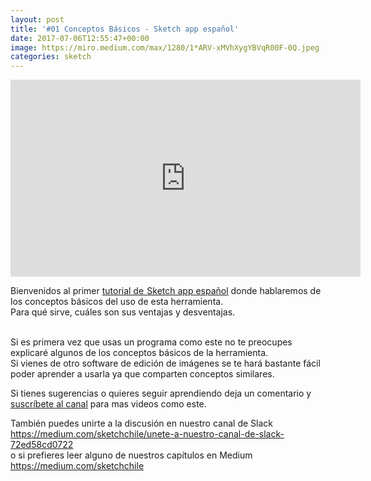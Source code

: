```yaml
---
layout: post
title: '#01 Conceptos Básicos - Sketch app español'
date: 2017-07-06T12:55:47+00:00
image: https://miro.medium.com/max/1280/1*ARV-xMVhXygYBVqR00F-0Q.jpeg
categories: sketch
---
```


<iframe width="560" height="315" src="https://www.youtube.com/embed/K3Lx8q7WY7k" title="YouTube video player" frameborder="0" allow="accelerometer; autoplay; clipboard-write; encrypted-media; gyroscope; picture-in-picture" allowfullscreen></iframe>

<p id="179a" class="graf graf--p graf-after--figure">
  Bienvenidos al primer <a href="http://www.arielcerda.com/category/sketch/">tutorial de  Sketch app español</a> donde hablaremos de los conceptos básicos del uso de esta herramienta.<br /> Para qué sirve, cuáles son sus ventajas y desventajas.<!--more-->

  <br /> Si es primera vez que usas un programa como este no te preocupes explicaré algunos de los conceptos básicos de la herramienta.<br /> Si vienes de otro software de edición de imágenes se te hará bastante fácil poder aprender a usarla ya que comparten conceptos similares.
</p>

<p id="d0af" class="graf graf--p graf-after--p">
  Si tienes sugerencias o quieres seguir aprendiendo deja un comentario y <a class="markup--anchor markup--p-anchor" href="https://www.youtube.com/channel/UCWip2TrjNMXb0kg6LWbsNzw?sub_confirmation=1" target="_blank" rel="nofollow noopener" data-href="https://www.youtube.com/channel/UCWip2TrjNMXb0kg6LWbsNzw?sub_confirmation=1">suscríbete al canal</a> para mas videos como este.
</p>

<p id="9ba0" class="graf graf--p graf-after--p graf--trailing">
  También puedes unirte a la discusión en nuestro canal de Slack<br /> <a class="markup--anchor markup--p-anchor" href="https://medium.com/sketchchile/unete-a-nuestro-canal-de-slack-72ed58cd0722" target="_blank" rel="nofollow noopener" data-href="https://medium.com/sketchchile/unete-a-nuestro-canal-de-slack-72ed58cd0722">https://medium.com/sketchchile/unete-a-nuestro-canal-de-slack-72ed58cd0722</a><br /> o si prefieres leer alguno de nuestros capítulos en Medium<br /> <a class="markup--anchor markup--p-anchor" href="https://medium.com/sketchchile" target="_blank" rel="nofollow noopener" data-href="https://medium.com/sketchchile">https://medium.com/sketchchile</a>
</p>